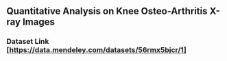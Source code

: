 ## Quantitative Analysis on Knee Osteo-Arthritis X-ray Images

### Dataset Link [https://data.mendeley.com/datasets/56rmx5bjcr/1]